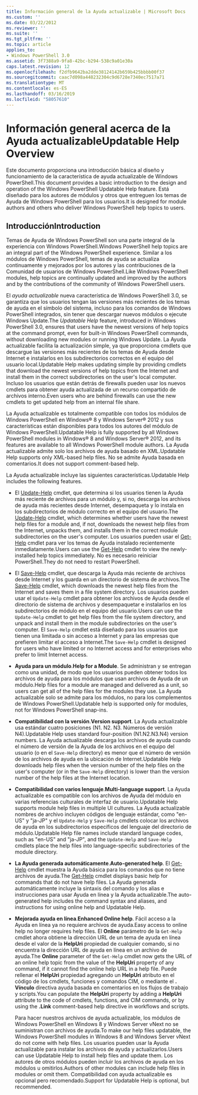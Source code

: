 ```yaml
---
title: Información general de la Ayuda actualizable | Microsoft Docs
ms.custom: ''
ms.date: 03/22/2012
ms.reviewer: ''
ms.suite: ''
ms.tgt_pltfrm: ''
ms.topic: article
applies_to:
- Windows PowerShell 3.0
ms.assetid: 3f7388a9-9fa8-42bc-b294-538c9a01e30a
caps.latest.revision: 12
ms.openlocfilehash: f2dfb9642ba2dde38124142b659b425bbbb00f37
ms.sourcegitcommit: caac7d098a448232304c9d6728e7340ec7517a71
ms.translationtype: MT
ms.contentlocale: es-ES
ms.lasthandoff: 03/16/2019
ms.locfileid: "58057610"
---
```

# <a name="updatable-help-overview"></a><span data-ttu-id="6353f-102">Información general acerca de la Ayuda actualizable</span><span class="sxs-lookup"><span data-stu-id="6353f-102">Updatable Help Overview</span></span>

<span data-ttu-id="6353f-103">Este documento proporciona una introducción básica al diseño y funcionamiento de la característica de ayuda actualizable de Windows PowerShell.</span><span class="sxs-lookup"><span data-stu-id="6353f-103">This document provides a basic introduction to the design and operation of the Windows PowerShell Updatable Help feature.</span></span> <span data-ttu-id="6353f-104">Está diseñado para los autores de módulos y otros que entreguen los temas de Ayuda de Windows PowerShell para los usuarios.</span><span class="sxs-lookup"><span data-stu-id="6353f-104">It is designed for module authors and others who deliver Windows PowerShell help topics to users.</span></span>

## <a name="introduction"></a><span data-ttu-id="6353f-105">Introducción</span><span class="sxs-lookup"><span data-stu-id="6353f-105">Introduction</span></span>

<span data-ttu-id="6353f-106">Temas de Ayuda de Windows PowerShell son una parte integral de la experiencia con Windows PowerShell.</span><span class="sxs-lookup"><span data-stu-id="6353f-106">Windows PowerShell help topics are an integral part of the Windows PowerShell experience.</span></span> <span data-ttu-id="6353f-107">Similar a los módulos de Windows PowerShell, temas de ayuda se actualiza continuamente y mejorados por los autores y las contribuciones de la Comunidad de usuarios de Windows PowerShell.</span><span class="sxs-lookup"><span data-stu-id="6353f-107">Like Windows PowerShell modules, help topics are continually updated and improved by the authors and by the contributions of the community of Windows PowerShell users.</span></span>

<span data-ttu-id="6353f-108">El *ayuda actualizable* nueva característica de Windows PowerShell 3.0, se garantiza que los usuarios tengan las versiones más recientes de los temas de ayuda en el símbolo del sistema, incluso para los comandos de Windows PowerShell integrados, sin tener que descargar nuevos módulos o ejecute Windows Update.</span><span class="sxs-lookup"><span data-stu-id="6353f-108">The *Updatable Help* feature, introduced in Windows PowerShell 3.0, ensures that users have the newest versions of help topics at the command prompt, even for built-in Windows PowerShell commands, without downloading new modules or running Windows Update.</span></span> <span data-ttu-id="6353f-109">La Ayuda actualizable facilita la actualización simple, ya que proporciona cmdlets que descargue las versiones más recientes de los temas de Ayuda desde Internet e instalarlos en los subdirectorios correctos en el equipo del usuario local.</span><span class="sxs-lookup"><span data-stu-id="6353f-109">Updatable Help makes updating simple by providing cmdlets that download the newest versions of help topics from the Internet and install them in the correct subdirectories on the user's local computer.</span></span> <span data-ttu-id="6353f-110">Incluso los usuarios que están detrás de firewalls pueden usar los nuevos cmdlets para obtener ayuda actualizada de un recurso compartido de archivos interno.</span><span class="sxs-lookup"><span data-stu-id="6353f-110">Even users who are behind firewalls can use the new cmdlets to get updated help from an internal file share.</span></span>

<span data-ttu-id="6353f-111">La Ayuda actualizable es totalmente compatible con todos los módulos de Windows PowerShell en Windows® 8 y Windows Server® 2012 y sus características están disponibles para todos los autores del módulo de Windows PowerShell.</span><span class="sxs-lookup"><span data-stu-id="6353f-111">Updatable Help is fully supported by all Windows PowerShell modules in Windows® 8 and Windows Server® 2012, and its features are available to all Windows PowerShell module authors.</span></span> <span data-ttu-id="6353f-112">La Ayuda actualizable admite solo los archivos de ayuda basado en XML.</span><span class="sxs-lookup"><span data-stu-id="6353f-112">Updatable Help supports only XML-based help files.</span></span> <span data-ttu-id="6353f-113">No se admite Ayuda basada en comentarios.</span><span class="sxs-lookup"><span data-stu-id="6353f-113">It does not support comment-based help.</span></span>

<span data-ttu-id="6353f-114">La Ayuda actualizable incluye las siguientes características.</span><span class="sxs-lookup"><span data-stu-id="6353f-114">Updatable Help includes the following features.</span></span>

- <span data-ttu-id="6353f-115">El [Update-Help](/powershell/module/Microsoft.PowerShell.Core/Update-Help) cmdlet, que determina si los usuarios tienen la Ayuda más reciente de archivos para un módulo y, si no, descarga los archivos de ayuda más recientes desde Internet, desempaqueta y lo instala en los subdirectorios de módulo correcto en el equipo del usuario.</span><span class="sxs-lookup"><span data-stu-id="6353f-115">The [Update-Help](/powershell/module/Microsoft.PowerShell.Core/Update-Help) cmdlet, which determines whether users have the newest help files for a module and, if not, downloads the newest help files from the Internet, unpacks them, and installs them in the correct module subdirectories on the user's computer.</span></span>
  <span data-ttu-id="6353f-116">Los usuarios pueden usar el [Get-Help](/powershell/module/Microsoft.PowerShell.Core/Get-Help) cmdlet para ver los temas de Ayuda instalado recientemente inmediatamente.</span><span class="sxs-lookup"><span data-stu-id="6353f-116">Users can use the [Get-Help](/powershell/module/Microsoft.PowerShell.Core/Get-Help) cmdlet to view the newly-installed help topics immediately.</span></span>
  <span data-ttu-id="6353f-117">No es necesario reiniciar PowerShell.</span><span class="sxs-lookup"><span data-stu-id="6353f-117">They do not need to restart PowerShell.</span></span>

- <span data-ttu-id="6353f-118">El [Save-Help](/powershell/module/Microsoft.PowerShell.Core/Save-Help) cmdlet, que descarga la Ayuda más reciente de archivos desde Internet y los guarda en un directorio de sistema de archivos.</span><span class="sxs-lookup"><span data-stu-id="6353f-118">The [Save-Help](/powershell/module/Microsoft.PowerShell.Core/Save-Help) cmdlet, which downloads the newest help files from the Internet and saves them in a file system directory.</span></span> <span data-ttu-id="6353f-119">Los usuarios pueden usar el `Update-Help` cmdlet para obtener los archivos de Ayuda desde el directorio de sistema de archivos y desempaquetar e instalarlos en los subdirectorios de módulo en el equipo del usuario.</span><span class="sxs-lookup"><span data-stu-id="6353f-119">Users can use the `Update-Help` cmdlet to get help files from the file system directory, and unpack and install them in the module subdirectories on the user's computer.</span></span> <span data-ttu-id="6353f-120">El `Save-Help` cmdlet está diseñado para los usuarios que tienen una limitada o sin acceso a Internet y para las empresas que prefieren limitar el acceso a Internet.</span><span class="sxs-lookup"><span data-stu-id="6353f-120">The `Save-Help` cmdlet is designed for users who have limited or no Internet access and for enterprises who prefer to limit Internet access.</span></span>

- <span data-ttu-id="6353f-121">**Ayuda para un módulo**.</span><span class="sxs-lookup"><span data-stu-id="6353f-121">**Help for a Module**.</span></span> <span data-ttu-id="6353f-122">Se administran y se entregan como una unidad, de modo que los usuarios pueden obtener todos los archivos de ayuda para los módulos que usan archivos de Ayuda de un módulo.</span><span class="sxs-lookup"><span data-stu-id="6353f-122">Help files for a module are managed and delivered as a unit, so users can get all of the help files for the modules they use.</span></span> <span data-ttu-id="6353f-123">La Ayuda actualizable solo se admite para los módulos, no para los complementos de Windows PowerShell.</span><span class="sxs-lookup"><span data-stu-id="6353f-123">Updatable help is supported only for modules, not for Windows PowerShell snap-ins.</span></span>

- <span data-ttu-id="6353f-124">**Compatibilidad con la versión**.</span><span class="sxs-lookup"><span data-stu-id="6353f-124">**Version support**.</span></span> <span data-ttu-id="6353f-125">La Ayuda actualizable usa estándar cuatro posiciones (N1. N2. N3. Números de versión N4).</span><span class="sxs-lookup"><span data-stu-id="6353f-125">Updatable Help uses standard four-position (N1.N2.N3.N4) version numbers.</span></span> <span data-ttu-id="6353f-126">La Ayuda actualizable descarga los archivos de ayuda cuando el número de versión de la Ayuda de los archivos en el equipo del usuario (o en el `Save-Help` directory) es menor que el número de versión de los archivos de ayuda en la ubicación de Internet.</span><span class="sxs-lookup"><span data-stu-id="6353f-126">Updatable Help downloads help files when the version number of the help files on the user's computer (or in the `Save-Help` directory) is lower than the version number of the  help files at the Internet location.</span></span>

- <span data-ttu-id="6353f-127">**Compatibilidad con varios lenguaje**.</span><span class="sxs-lookup"><span data-stu-id="6353f-127">**Multi-language support**.</span></span> <span data-ttu-id="6353f-128">La Ayuda actualizable es compatible con los archivos de Ayuda del módulo en varias referencias culturales de interfaz de usuario.</span><span class="sxs-lookup"><span data-stu-id="6353f-128">Updatable Help supports module help files in multiple UI cultures.</span></span> <span data-ttu-id="6353f-129">La Ayuda actualizable nombres de archivo incluyen códigos de lenguaje estándar, como "en-US" y "ja-JP" y el `Update-Help` y `Save-Help` cmdlets colocar los archivos de ayuda en los subdirectorios específicos del lenguaje del directorio de módulo.</span><span class="sxs-lookup"><span data-stu-id="6353f-129">Updatable Help file names include standard language codes, such as "en-US" and "ja-JP", and the `Update-Help` and `Save-Help` cmdlets place the help files into language-specific subdirectories of the module directory.</span></span>

- <span data-ttu-id="6353f-130">**La Ayuda generada automáticamente**.</span><span class="sxs-lookup"><span data-stu-id="6353f-130">**Auto-generated help**.</span></span> <span data-ttu-id="6353f-131">El [Get-Help](/powershell/module/Microsoft.PowerShell.Core/Get-Help) cmdlet muestra la Ayuda básica para los comandos que no tiene archivos de ayuda.</span><span class="sxs-lookup"><span data-stu-id="6353f-131">The [Get-Help](/powershell/module/Microsoft.PowerShell.Core/Get-Help) cmdlet displays basic help for commands that do not have help files.</span></span> <span data-ttu-id="6353f-132">La Ayuda generada automáticamente incluye la sintaxis del comando y los alias e instrucciones para usar Ayuda en línea y la Ayuda actualizable.</span><span class="sxs-lookup"><span data-stu-id="6353f-132">The auto-generated help includes the command syntax and aliases, and instructions for using online help and Updatable Help.</span></span>

- <span data-ttu-id="6353f-133">**Mejorada ayuda en línea**.</span><span class="sxs-lookup"><span data-stu-id="6353f-133">**Enhanced Online help**.</span></span> <span data-ttu-id="6353f-134">Fácil acceso a la Ayuda en línea ya no requiere archivos de ayuda.</span><span class="sxs-lookup"><span data-stu-id="6353f-134">Easy access to online help no longer requires help files.</span></span> <span data-ttu-id="6353f-135">El **Online** parámetro de la `Get-Help` cmdlet ahora obtiene la dirección URL de un tema de ayuda en línea desde el valor de la **HelpUri** propiedad de cualquier comando, si no encuentra la dirección URL de ayuda en línea en un archivo de ayuda.</span><span class="sxs-lookup"><span data-stu-id="6353f-135">The **Online** parameter of the `Get-Help` cmdlet now gets the URL of an online help topic from the value of the **HelpUri** property of any command, if it cannot find the online help URL in a help file.</span></span> <span data-ttu-id="6353f-136">Puede rellenar el **HelpUri** propiedad agregando un **HelpUri** atributo en el código de los cmdlets, funciones y comandos CIM, o mediante el **. Vínculo** directiva ayuda basada en comentarios en los flujos de trabajo y scripts.</span><span class="sxs-lookup"><span data-stu-id="6353f-136">You can populate the **HelpUri** property by adding a **HelpUri** attribute to the code of cmdlets, functions, and CIM commands, or by using the **.Link** comment-based help directive in workflows and scripts.</span></span>

  <span data-ttu-id="6353f-137">Para hacer nuestros archivos de ayuda actualizable, los módulos de Windows PowerShell en Windows 8 y Windows Server vNext no se suministran con archivos de ayuda.</span><span class="sxs-lookup"><span data-stu-id="6353f-137">To make our help files updatable, the Windows PowerShell modules in Windows 8 and Windows Server vNext do not come with help files.</span></span> <span data-ttu-id="6353f-138">Los usuarios pueden usar la Ayuda actualizable para instalar los archivos de ayuda y actualizarlos.</span><span class="sxs-lookup"><span data-stu-id="6353f-138">Users can use Updatable Help to install help files and update them.</span></span> <span data-ttu-id="6353f-139">Los autores de otros módulos pueden incluir los archivos de ayuda en los módulos u omitirlos.</span><span class="sxs-lookup"><span data-stu-id="6353f-139">Authors of other modules can include help files in modules or omit them.</span></span> <span data-ttu-id="6353f-140">Compatibilidad con ayuda actualizable es opcional pero recomendado.</span><span class="sxs-lookup"><span data-stu-id="6353f-140">Support for Updatable Help is optional, but recommended.</span></span>
